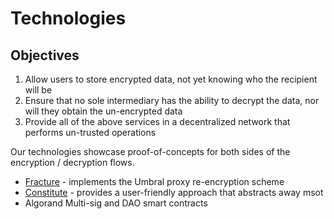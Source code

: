 # Technologies

## Objectives

1. Allow users to store encrypted data, not yet knowing who the recipient will be
2. Ensure that no sole intermediary has the ability to decrypt the data, nor will they obtain the un-encrypted data
3. Provide all of the above services in a decentralized network that performs un-trusted operations

Our technologies showcase proof-of-concepts for both sides of the
encryption / decryption flows.

- [Fracture] - implements the Umbral proxy re-encryption scheme
- [Constitute] - provides a user-friendly approach that abstracts away msot
- Algorand Multi-sig and DAO smart contracts

[Fracture]: https://github.com/fracture-labs/fracture
[Constitute]: https://github.com/fracture-labs/fracture

